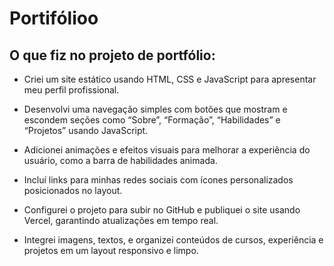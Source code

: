 # Portifólioo

## O que fiz no projeto de portfólio:

   - Criei um site estático usando HTML, CSS e JavaScript para apresentar meu perfil profissional.

   - Desenvolvi uma navegação simples com botões que mostram e escondem seções como “Sobre”, “Formação”, “Habilidades” e “Projetos” usando JavaScript.

   - Adicionei animações e efeitos visuais para melhorar a experiência do usuário, como a barra de habilidades animada.

   - Incluí links para minhas redes sociais com ícones personalizados posicionados no layout.

   - Configurei o projeto para subir no GitHub e publiquei o site usando Vercel, garantindo atualizações em tempo real.

   - Integrei imagens, textos, e organizei conteúdos de cursos, experiência e projetos em um layout responsivo e limpo.